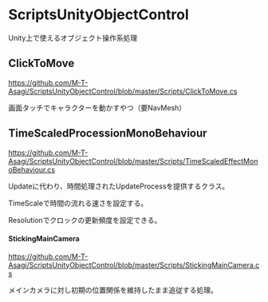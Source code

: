# ScriptsUnityObjectControl
Unity上で使えるオブジェクト操作系処理

## ClickToMove
https://github.com/M-T-Asagi/ScriptsUnityObjectControl/blob/master/Scripts/ClickToMove.cs

画面タッチでキャラクターを動かすやつ（要NavMesh）

## TimeScaledProcessionMonoBehaviour 
https://github.com/M-T-Asagi/ScriptsUnityObjectControl/blob/master/Scripts/TimeScaledEffectMonoBehaviour.cs

Updateに代わり、時間処理されたUpdateProcessを提供するクラス。

TimeScaleで時間の流れる速さを設定する。

Resolutionでクロックの更新頻度を設定できる。

#### StickingMainCamera 
https://github.com/M-T-Asagi/ScriptsUnityObjectControl/blob/master/Scripts/StickingMainCamera.cs

メインカメラに対し初期の位置関係を維持したまま追従する処理。